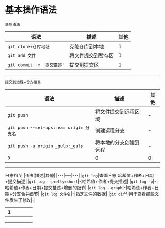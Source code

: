 #

# 基本操作语法
`基础语法`

|语法|描述|其他|
|---|---|---|
|`git clone+仓库地址`|克隆仓库到本地|1|
|`git add 文件`|将文件提交到暂存区|1|
|`git commit -m '提交描述'`|提交到提交区|1|
---
`提交到远程`+`分支相关`

|语法|描述|其他|
|---|---|---|
|`git push`|将文件提交到远程区域|-|
|`git push --set-upstream origin 分支名`|创建远程分支|-|
|`git push -u origin _gulp:_gulp`|将本地的分支创建到远程|-|
|`0`|0|0|

---
日志相关
|语法|描述|其他|
|---|---|---|
|`git log`|查看日志|哈希值+作者+日期+提交描述|
|`git log --pretty=short`|-|哈希值+作者+提交描述|
|`git log -p`|-|哈希值+作者+日期+提交描述+增删的细节|
|`git log --graph`|-|哈希值+作者+日期+分支合并细节|
|`git log 文件名`|-|指定文件的数据|
|`git diff`|用于查看那些文件发生了修改|-|

| 1 |   |   |   |   |
|---|---|---|---|---|
|   |   |   |   |   |
|   |   |   |   |   |
|   |   |   |   |   |